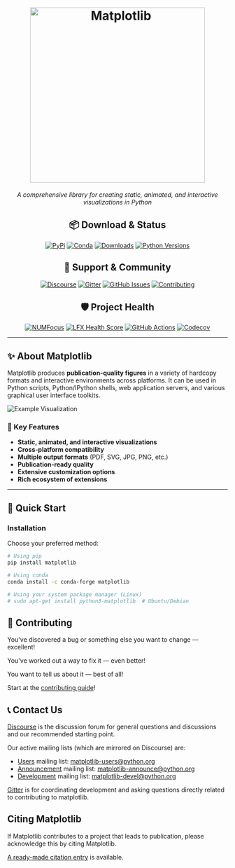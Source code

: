 <h1 align="center">
  <img src="https://matplotlib.org/_static/logo2.svg" alt="Matplotlib" width="400"/>
</h1>

<p align="center">
  <em>A comprehensive library for creating static, animated, and interactive visualizations in Python</em>
</p>

<div align="center">

## 📦 Download & Status

[![PyPi](https://img.shields.io/pypi/v/matplotlib?style=for-the-badge&color=blue)](https://pypi.org/project/matplotlib/)
[![Conda](https://img.shields.io/conda/vn/conda-forge/matplotlib?style=for-the-badge&color=orange)](https://anaconda.org/conda-forge/matplotlib)
[![Downloads](https://img.shields.io/pypi/dm/matplotlib?style=for-the-badge&color=green)](https://pypi.org/project/matplotlib)
[![Python Versions](https://img.shields.io/pypi/pyversions/matplotlib?style=for-the-badge&color=blueviolet)](https://pypi.org/project/matplotlib/)

## 🤝 Support & Community

[![Discourse](https://img.shields.io/badge/Discourse-Forum-blue?style=for-the-badge&logo=discourse)](https://discourse.matplotlib.org)
[![Gitter](https://img.shields.io/badge/Gitter-Chat-teal?style=for-the-badge&logo=gitter)](https://gitter.im/matplotlib/matplotlib)
[![GitHub Issues](https://img.shields.io/badge/GitHub-Issues-black?style=for-the-badge&logo=github)](https://github.com/matplotlib/matplotlib/issues)
[![Contributing](https://img.shields.io/badge/PRs-Welcome-orange?style=for-the-badge)](https://matplotlib.org/stable/devel/index.html)

## 🛡️ Project Health

[![NUMFocus](https://img.shields.io/badge/Powered%20by-NumFOCUS-orange?style=for-the-badge&color=%23E1523D)](https://numfocus.org)
[![LFX Health Score](https://img.shields.io/badge/LFX-Health%20Score-brightgreen?style=for-the-badge)](https://insights.linuxfoundation.org/project/matplotlib)
[![GitHub Actions](https://img.shields.io/github/actions/workflow/status/matplotlib/matplotlib/tests.yml?branch=main&style=for-the-badge&label=Tests)](https://github.com/matplotlib/matplotlib/actions?query=workflow%3ATests)
[![Codecov](https://img.shields.io/codecov/c/github/matplotlib/matplotlib/main?style=for-the-badge&token=XYZ)](https://app.codecov.io/gh/matplotlib/matplotlib)

</div>

---

## ✨ About Matplotlib

Matplotlib produces **publication-quality figures** in a variety of hardcopy formats and interactive environments across platforms. It can be used in Python scripts, Python/IPython shells, web application servers, and various graphical user interface toolkits.

![Example Visualization](https://matplotlib.org/_static/readme_preview.png)

### 🎯 Key Features

- **Static, animated, and interactive visualizations**
- **Cross-platform compatibility**
- **Multiple output formats** (PDF, SVG, JPG, PNG, etc.)
- **Publication-ready quality**
- **Extensive customization options**
- **Rich ecosystem of extensions**

---

## 🚀 Quick Start

### Installation

Choose your preferred method:

```bash
# Using pip
pip install matplotlib

# Using conda
conda install -c conda-forge matplotlib

# Using your system package manager (Linux)
# sudo apt-get install python3-matplotlib  # Ubuntu/Debian
```

## 🤝 Contributing

You've discovered a bug or something else you want to change — excellent!

You've worked out a way to fix it — even better!

You want to tell us about it — best of all!

Start at the [contributing
guide](https://matplotlib.org/devdocs/devel/contribute.html)!

## 📞 Contact Us

[Discourse](https://discourse.matplotlib.org/) is the discussion forum
for general questions and discussions and our recommended starting
point.

Our active mailing lists (which are mirrored on Discourse) are:

- [Users](https://mail.python.org/mailman/listinfo/matplotlib-users)
  mailing list: <matplotlib-users@python.org>
- [Announcement](https://mail.python.org/mailman/listinfo/matplotlib-announce)
  mailing list: <matplotlib-announce@python.org>
- [Development](https://mail.python.org/mailman/listinfo/matplotlib-devel)
  mailing list: <matplotlib-devel@python.org>

[Gitter](https://gitter.im/matplotlib/matplotlib) is for coordinating
development and asking questions directly related to contributing to
matplotlib.

## Citing Matplotlib

If Matplotlib contributes to a project that leads to publication, please
acknowledge this by citing Matplotlib.

[A ready-made citation
entry](https://matplotlib.org/stable/users/project/citing.html) is
available.
